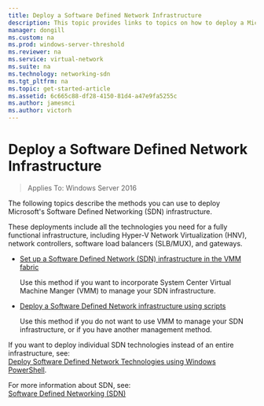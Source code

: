 ```yaml
---
title: Deploy a Software Defined Network Infrastructure
description: This topic provides links to topics on how to deploy a Microsoft Software Defined Network (SDN) infrastructure using scripts in Windows Server 2016. 
manager: dongill
ms.custom: na
ms.prod: windows-server-threshold
ms.reviewer: na
ms.service: virtual-network
ms.suite: na
ms.technology: networking-sdn
ms.tgt_pltfrm: na
ms.topic: get-started-article
ms.assetid: 6c665c88-df28-4150-81d4-a47e9fa5255c
ms.author: jamesmci
ms.author: victorh
---
```

# Deploy a Software Defined Network Infrastructure

>Applies To: Windows Server 2016

The following topics describe the methods you can use to deploy Microsoft's Software Defined Networking (SDN) infrastructure.   
  
These deployments include all the technologies you need for a fully functional infrastructure, including Hyper-V Network Virtualization (HNV), network controllers, software load balancers (SLB/MUX), and gateways.  
  
    
  
-   [Set up a Software Defined Network (SDN) infrastructure in the VMM fabric](https://technet.microsoft.com/en-us/system-center-docs/vmm/scenario/sdn-overview)  
  
    Use this method if you want to incorporate System Center Virtual Machine Manger (VMM) to manage your SDN infrastructure.  
  
-   [Deploy a Software Defined Network infrastructure using scripts](../../sdn/deploy/Deploy-a-Software-Defined-Network-infrastructure-using-scripts.md)  
  
    Use this method if you do not want to use VMM to manage your SDN infrastructure, or if you have another management method.  
  
 If you want to deploy individual SDN technologies instead of an entire infrastructure, see:  
[Deploy Software Defined Network Technologies using Windows PowerShell](Deploy-Software-Defined-Network-Technologies-using-Windows-PowerShell.md).    
  
For more information about SDN, see:  
[Software Defined Networking (SDN)](../Software-Defined-Networking--SDN-.md)  
  


